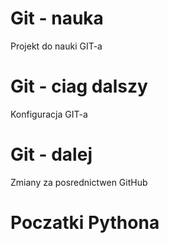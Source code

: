 # Git - nauka
Projekt do nauki GIT-a

# Git - ciag dalszy
Konfiguracja GIT-a

# Git - dalej
Zmiany za posrednictwen GitHub

# Poczatki Pythona
